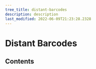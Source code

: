 ```yaml
---
tree_title: distant-barcodes
description: description
last_modified: 2022-06-09T21:23:28.2328
---
```


# Distant Barcodes

## Contents

